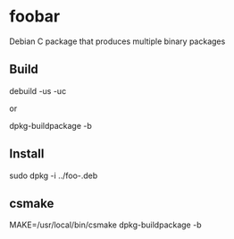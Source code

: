 foobar
======

Debian C package that produces multiple binary packages

Build
-----

debuild -us -uc

or

dpkg-buildpackage -b

Install
-------

sudo dpkg -i ../foo-.deb

csmake
------

MAKE=/usr/local/bin/csmake dpkg-buildpackage -b
